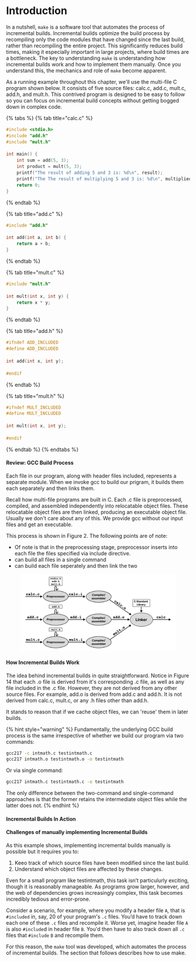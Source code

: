 # Introduction

In a nutshell, `make` is a software tool that automates the process of incremental builds. Incremental builds optimize the build process by recompiling only the code modules that have changed since the last build, rather than recompiling the entire project. This significantly reduces build times, making it especially important in large projects, where build times are a bottleneck. The key to understanding `make` is understanding how incremental builds work and how to implement them manually. Once you understand this, the mechanics and role of `make` become apparent.&#x20;

As a running example throughout this chapter, we'll use the multi-file C program shown below.  It consists of five source files: calc.c, add.c, mult.c, add.h, and mult.h. This contrived program is designed to be easy to follow so you can focus on incremental build concepts without getting bogged down in complex code.

{% tabs %}
{% tab title="calc.c" %}
```c
#include <stdio.h>
#include "add.h"
#include "mult.h"

int main() {
    int sum = add(5, 3);
    int product = mult(5, 3);
    printf("The result of adding 5 and 3 is: %d\n", result);
    printf("The The result of multiplying 5 and 3 is: %d\n", multiplied);
    return 0;
}
```
{% endtab %}

{% tab title="add.c" %}
```c
#include "add.h"

int add(int a, int b) {
    return a + b;
}
```
{% endtab %}

{% tab title="mult.c" %}
```c
#include "mult.h"

int mult(int x, int y) {
    return x * y;
}
```
{% endtab %}

{% tab title="add.h" %}
```c
#ifndef ADD_INCLUDED
#define ADD_INCLUDED

int add(int x, int y);

#endif
```
{% endtab %}

{% tab title="mult.h" %}
```c
#ifndef MULT_INCLUDED
#define MULT_INCLUDED

int mult(int x, int y);

#endif
```
{% endtab %}
{% endtabs %}

#### Review: GCC Build Process

Each file in our program, along with header files included, represents a separate module. When we invoke gcc to build our prigram, it builds them each separately and then links them.&#x20;





Recall how multi-file programs are built in C. Each .c file is preprocessed, compiled, and assembled independently into relocatable object files. These relocatable object files are then linked, producing an executable object file. Usually we don't care about any of this. We provide gcc without our input files and get an executable.&#x20;





This process is shown in Figure 2. The following points are of note:

* Of note is that in the preprocessing stage, preprocessor inserts into each file the files specified via include directive.&#x20;
* can build all files in a single command
* can build each file seperately and then link the two

<figure><img src="../.gitbook/assets/Frame 30 (2).png" alt=""><figcaption></figcaption></figure>

#### How Incremental Builds Work

The idea behind incremental builds in quite straightforward. Notice in Figure 14 that each .o file is derived from it's corresponding .c file, as well as any file included in the .c file. However, they are not derived from any other source files. For example, add.o is derived from add.c and add.h. It is not derived from calc.c, mult.c, or any .h files other than add.h.&#x20;

It stands to reason that if we cache object files, we can 'reuse' them in later builds.&#x20;



{% hint style="warning" %}
Fundamentally, the underlying GCC build process is the same irrespective of whether we build our program via two commands:

```bash
gcc217 -c intmath.c testintmath.c
gcc217 intmath.o testintmath.o -o testintmath
```

Or via single command:

```bash
gcc217 intmath.c testintmath.c -o testintmath
```

The only difference between the two-command and single-command approaches is that the former retains the intermediate object files while the latter does not.
{% endhint %}

#### Incremental Builds In Action



#### Challenges of manually implementing Incremental Builds

As this example shows, implementing incremental builds manually is possible but it requires you to:

1. Keeo track of which source files have been modified since the last build.
2. Understand which object files are affected by these changes.&#x20;

Even for a small program like testintmath, this task isn’t particulurly exciting, though it is reasonably manageable. As programs grow larger, however, and the web of dependencies grows increasingly complex, this task becomes incredibly tedious and error-prone.

Consider a scenario, for example, where you modify a header file `A`, that is `#included` in, say, 20 of your program's `.c` files. You’d have to track down each one of these `.c` files and recompile it. Worse yet, imagine header file `A` is also `#include`d in header file `B`. You'd then have to also track down all `.c` files that `#include` `B` and recompile them.

For this reason, the `make` tool was developed, which automates the process of incremental builds. The section that follows describes how to use make.
